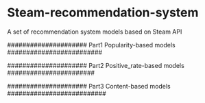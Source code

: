 # Steam-recommendation-system
A set of recommendation system models based on Steam API

##################### Part1 Popularity-based models #########################

##################### Part2 Positive_rate-based models  #######################

##################### Part3 Content-based models  ##########################
